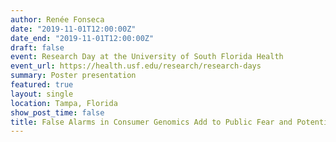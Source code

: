 ```yaml
---
author: Renée Fonseca
date: "2019-11-01T12:00:00Z"
date_end: "2019-11-01T12:00:00Z"
draft: false
event: Research Day at the University of South Florida Health
event_url: https://health.usf.edu/research/research-days
summary: Poster presentation
featured: true
layout: single
location: Tampa, Florida
show_post_time: false
title: False Alarms in Consumer Genomics Add to Public Fear and Potential Health Care Burden
---
```


